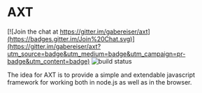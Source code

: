 # AXT #

[![Join the chat at https://gitter.im/gabereiser/axt](https://badges.gitter.im/Join%20Chat.svg)](https://gitter.im/gabereiser/axt?utm_source=badge&utm_medium=badge&utm_campaign=pr-badge&utm_content=badge)
![build status](https://travis-ci.org/gabereiser/axt.svg)

The idea for AXT is to provide a simple and extendable javascript framework for working both in node.js as well as in the browser.

